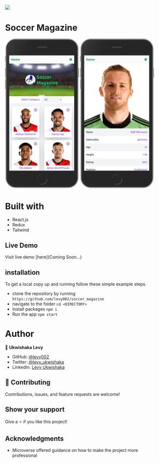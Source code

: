 ![](https://img.shields.io/badge/Microverse-blueviolet)
# Soccer Magazine

<div>
  <img width="48%" src="./src/image/appShoot1.png" />
  <img width="48%" src="./src/image/appShoot2.png" />
</div>

# Built with
- React.js
- Redux
- Tailwind

## Live Demo
Visit live demo [here](Coming Soon...)

## installation

To get a local copy up and running follow these simple example steps.

- clone the repository by running
``` https://github.com/levy002/soccer_magazine ```
- navigate to the folder
``` cd <DIRECTORY> ```
- Install packages
``` npm i ```
- Run the app
``` npm start ```

# Author

👤 **Ukwishaka Levy**
- GitHub: [@levy002](https://github.com/levy002)
- Twitter: [@levy_ukwishaka](https://twitter.com/levy_ukwishaka)
- LinkedIn: [Levy Ukwishaka](https://www.linkedin.com/in/levy-ukwishaka-405391223)

## :handshake: Contributing
Contributions, issues, and feature requests are welcome!
## Show your support
Give a :star:️ if you like this project!
## Acknowledgments

- Microverse offered guidance on how to make the project more professional
